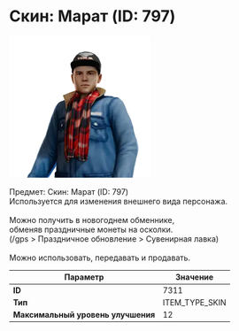 # Скин: Марат (ID: 797)

![Item Image](../img/7311.webp?raw=true)

Предмет: Скин: Марат (ID: 797)<br>Используется для изменения внешнего вида персонажа.<br><br>Можно получить в новогоднем обменнике,<br>обменяв праздничные монеты на осколки.<br>(/gps > Праздничное обновление > Сувенирная лавка)<br><br>Можно использовать, передавать и продавать.


| Параметр | Значение |
|----------|----------|
| **ID** | 7311 |
| **Тип** | ITEM_TYPE_SKIN |
| **Максимальный уровень улучшения** | 12 |

